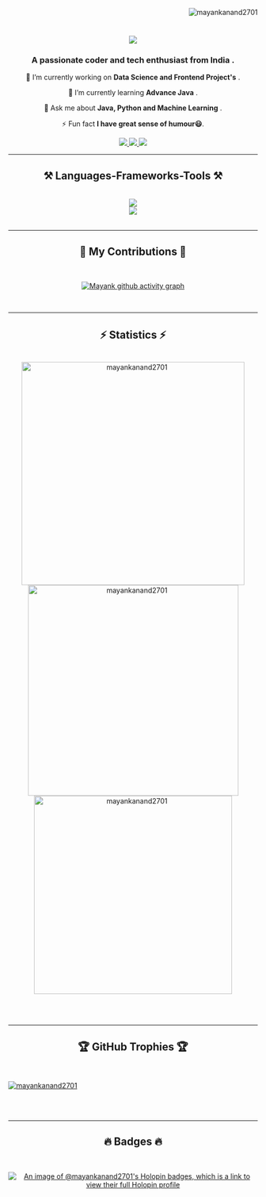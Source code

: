 <p align="right"> <img src="https://komarev.com/ghpvc/?username=mayankanand2701&label=Profile%20views&color=0e75b6&style=flat" alt="mayankanand2701" /> </p>

<h1 align="center">
    <img src="https://readme-typing-svg.herokuapp.com/?font=Righteous&size=35&center=true&vCenter=true&width=500&height=70&duration=4000&lines=Hi+There!+👋;+I'm+Mayank+Anand!;" />
</h1>

<h3 align="center">A passionate coder and tech enthusiast from India .</h3>
<div align="center">
 
 🔭 I’m currently working on **Data Science and Frontend Project's** .
 
 🌱 I’m currently learning **Advance Java** .

💬 Ask me about **Java, Python and Machine Learning** .

⚡ Fun fact **I have great sense of humour😃**.

 </div>

 <div align="center"> 
  <a href="https://www.kaggle.com/mayankanand2701" target="_blank">
    <img src="https://img.shields.io/badge/Kaggle-0077B5?style=for-the-badge&logo=kaggle&logoColor=white" target="_blank" />
  </a>
  <a href="mailto:mayankanand2701@gmail.com">
    <img src="https://img.shields.io/badge/Gmail-333333?style=for-the-badge&logo=gmail&logoColor=red" />
  </a>
  <a href="https://www.linkedin.com/in/mayankanand2701/" target="_blank">
    <img src="https://img.shields.io/badge/LinkedIn-0077B5?style=for-the-badge&logo=linkedin&logoColor=white" target="_blank" />
  </a
 </div>

  <hr/>
 
<h2 align="center">⚒️ Languages-Frameworks-Tools ⚒️</h2>
<br/>
<div align="center">
    <img src="https://skillicons.dev/icons?i=java,eclipse,html,vscode,css,github,javascript,git" /><br>
    <img src="https://skillicons.dev/icons?i=nodejs,androidstudio,express,c,mongodb,postman,mysql,sklearn,python" /><br>
</div>

<br/>
<hr/>

<div align="center">
  <h2>🐍 My Contributions 🐍</h2>
  <br>
    
  [![Mayank github activity graph](https://github-readme-activity-graph.vercel.app/graph?username=mayankanand2701&theme=react)](https://github.com/mayankanand2701/github-readme-activity-graph)

  <br/>
</div>

<hr/>

<h2 align="center">⚡ Statistics ⚡</h2>
<br>
<div align=center>
  <img width=450 src="https://github-readme-streak-stats.herokuapp.com/?user=mayankanand2701&theme=react" alt="mayankanand2701" />
  <img width=425 src="https://github-readme-stats.vercel.app/api?username=mayankanand2701&show_icons=true&locale=en&theme=react" alt="mayankanand2701" />
  <img width=400 align=center src="https://github-readme-stats.vercel.app/api/top-langs?username=mayankanand2701&show_icons=true&locale=en&layout=compact&theme=react" alt="mayankanand2701" />
</div>

<br/><br/>

<hr/>
<h2 align="center">🏆 GitHub Trophies 🏆</h2>
<br>
<p align="left"> <a href="https://github.com/ryo-ma/github-profile-trophy"><img src="https://github-profile-trophy.vercel.app/?username=mayankanand2701" alt="mayankanand2701" /></a> </p>

<br/><br/>
<hr/>
<h2 align="center">🔥 Badges 🔥</h2>
<br>

[![An image of @mayankanand2701's Holopin badges, which is a link to view their full Holopin profile](https://holopin.me/mayankanand2701)](https://holopin.io/@mayankanand2701)
